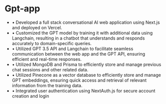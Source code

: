 # Gpt-app

- •	Developed a full stack conversational AI web application using Next.js and deployed on Vercel.
- •	Customized the GPT model by training it with additional data using Langchain, resulting in a chatbot that understands and responds accurately to domain-specific queries.
- •	Utilized GPT 3.5 API and Langchain to facilitate seamless communication between the web app and the GPT API, ensuring efficient and real-time responses.
- •	Utilized MongoDB and Prisma to efficiently store and manage previous chat sessions and other related data.
- •	Utilized Pinecone as a vector database to efficiently store and manage GPT embeddings, ensuring quick access and retrieval of relevant information from the training data.
- •	Integrated user authentication using NextAuth.js for secure account creation and login
